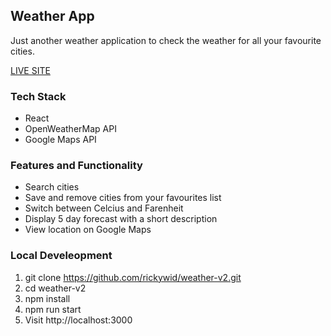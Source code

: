 ## Weather App

Just another weather application to check the weather for all your favourite cities.

[LIVE SITE](https://rickywid.github.io/weather-v2)

### Tech Stack
- React
- OpenWeatherMap API
- Google Maps API

### Features and Functionality
- Search cities
- Save and remove cities from your favourites list
- Switch between Celcius and Farenheit
- Display 5 day forecast with a short description
- View location on Google Maps

### Local Develeopment
1. git clone https://github.com/rickywid/weather-v2.git
2. cd weather-v2
3. npm install
4. npm run start
5. Visit http://localhost:3000
